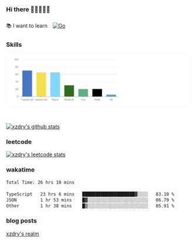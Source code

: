 ### Hi there 👋👋👋👋👋

 :books: I want to learn <a href="https://go.dev/" target="_blank"><img style="margin: 10px" src="https://profilinator.rishav.dev/skills-assets/go-original.svg" alt="Go" height="50" /></a>  

### Skills
![](img/2022-09-05-22-04-20.png)

<br />

[![xzdry's github stats](https://github-readme-stats.vercel.app/api?username=xzdry&count_private=true&show_icons=true&theme=vue)](https://github.com/xzdry)

### leetcode
[![xzdry's leetcode stats](https://leetcard.jacoblin.cool/xzdry-2?theme=light&font=Anek%20Kannada&site=cn)](https://leetcode.cn/u/xzdry-2/)

### wakatime
<!--START_SECTION:waka-->

```text
Total Time: 26 hrs 10 mins

TypeScript   23 hrs 6 mins   ████████████████████▓░░░░   83.10 %
JSON         1 hr 53 mins    █▓░░░░░░░░░░░░░░░░░░░░░░░   06.79 %
Other        1 hr 38 mins    █▒░░░░░░░░░░░░░░░░░░░░░░░   05.91 %
```

<!--END_SECTION:waka-->

### blog posts
[xzdry's realm](https://www.justdry.net/)
